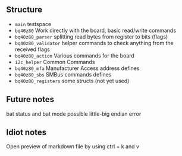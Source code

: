 ## Structure

* `main` testspace
* `bq40z80` Work directly with the board, basic read/write commands
* `bq40z80_parser` splitting read bytes from register to bits (flags)
* `bq40z80_validator` helper commands to check anything from the received flags
* `bq40z80_action` Various commands for the board
* `i2c_helper` Common Commands
* `bq40z80_mfa` Manufacturer Access address defines
* `bq40z80_sbs` SMBus commands defines
* `bq40z80_registers` some structs (not yet used)

## Future notes 
bat status and bat mode possible little-big endian error

## Idiot notes
Open preview of markdown file by using ctrl + k and v 